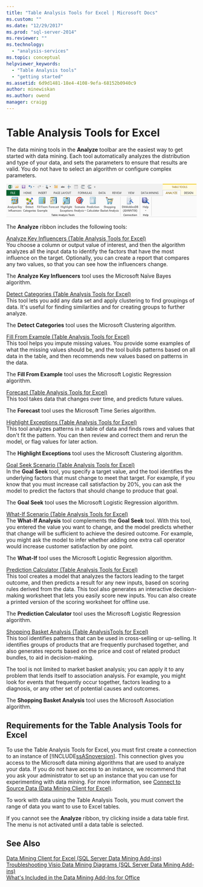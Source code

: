 ```yaml
---
title: "Table Analysis Tools for Excel | Microsoft Docs"
ms.custom: ""
ms.date: "12/29/2017"
ms.prod: "sql-server-2014"
ms.reviewer: ""
ms.technology: 
  - "analysis-services"
ms.topic: conceptual
helpviewer_keywords: 
  - "Table Analysis tools"
  - "getting started"
ms.assetid: 6d9d1481-18e4-4108-9efa-68152b0940c9
author: minewiskan
ms.author: owend
manager: craigg
---
```

# Table Analysis Tools for Excel
  The data mining tools in the **Analyze** toolbar are the easiest way to get started with data mining. Each tool automatically analyzes the distribution and type of your data, and sets the parameters to ensure that results are valid. You do not have to select an algorithm or configure complex parameters.  
  
 ![DM](media/dm-tabletoolsanalyze.gif "DM")  
  
 The **Analyze** ribbon includes the following tools:  
  
 [Analyze Key Influencers &#40;Table Analysis Tools for Excel&#41;](analyze-key-influencers-table-analysis-tools-for-excel.md)  
 You choose a column or output value of interest, and then the algorithm analyzes all the input data to identify the factors that have the most influence on the target. Optionally, you can create a report that compares any two values, so that you can see how the influencers change.  
  
 The **Analyze Key Influencers** tool uses the Microsoft Naïve Bayes algorithm.  
  
 [Detect Categories &#40;Table Analysis Tools for Excel&#41;](detect-categories-table-analysis-tools-for-excel.md)  
 This tool lets you add any data set and apply clustering to find groupings of data. It's useful for finding similarities and for creating groups to further analyze.  
  
 The **Detect Categories** tool uses the Microsoft Clustering algorithm.  
  
 [Fill From Example &#40;Table Analysis Tools for Excel&#41;](fill-from-example-table-analysis-tools-for-excel.md)  
 This tool helps you impute missing values. You provide some examples of what the missing values should be, and the tool builds patterns based on all data in the table, and then recommends new values based on patterns in the data.  
  
 The **Fill From Example** tool uses the Microsoft Logistic Regression algorithm.  
  
 [Forecast &#40;Table Analysis Tools for Excel&#41;](forecast-table-analysis-tools-for-excel.md)  
 This tool takes data that changes over time, and predicts future values.  
  
 The **Forecast** tool uses the Microsoft Time Series algorithm.  
  
 [Highlight Exceptions &#40;Table Analysis Tools for Excel&#41;](highlight-exceptions-table-analysis-tools-for-excel.md)  
 This tool analyzes patterns in a table of data and finds rows and values that don't fit the pattern. You can then review and correct them and rerun the model, or flag values for later action.  
  
 The **Highlight Exceptions** tool uses the Microsoft Clustering algorithm.  
  
 [Goal Seek Scenario &#40;Table Analysis Tools for Excel&#41;](goal-seek-scenario-table-analysis-tools-for-excel.md)  
 In the **Goal Seek** tool, you specify a target value, and the tool identifies the underlying factors that must change to meet that target. For example, if you know that you must increase call satisfaction by 20%, you can ask the model to predict the factors that should change to produce that goal.  
  
 The **Goal Seek** tool uses the Microsoft Logistic Regression algorithm.  
  
 [What-If Scenario &#40;Table Analysis Tools for Excel&#41;](what-if-scenario-table-analysis-tools-for-excel.md)  
 The **What-If Analysis** tool complements the **Goal Seek** tool. With this tool, you entered the value you want to change, and the model predicts whether that change will be sufficient to achieve the desired outcome. For example, you might ask the model to infer whether adding one extra call operator would increase customer satisfaction by one point.  
  
 The **What-If** tool uses the Microsoft Logistic Regression algorithm.  
  
 [Prediction Calculator &#40;Table Analysis Tools for Excel&#41;](prediction-calculator-table-analysis-tools-for-excel.md)  
 This tool creates a model that analyzes the factors leading to the target outcome, and then predicts a result for any new inputs, based on scoring rules derived from the data. This tool also generates an interactive decision-making worksheet that lets you easily score new inputs. You can also create a printed version of the scoring worksheet for offline use.  
  
 The **Prediction Calculator** tool uses the Microsoft Logistic Regression algorithm.  
  
 [Shopping Basket Analysis &#40;Table AnalysisTools for Excel&#41;](shopping-basket-analysis-table-analysistools-for-excel.md)  
 This tool identifies patterns that can be used in cross-selling or up-selling. It identifies groups of products that are frequently purchased together, and also generates reports based on the price and cost of related product bundles, to aid in decision-making.  
  
 The tool is not limited to market basket analysis; you can apply it to any problem that lends itself to association analysis. For example, you might look for events that frequently occur together, factors leading to a diagnosis, or any other set of potential causes and outcomes.  
  
 The **Shopping Basket Analysis** tool uses the Microsoft Association algorithm.  
  
## Requirements for the Table Analysis Tools for Excel  
 To use the Table Analysis Tools for Excel, you must first create a connection to an instance of [!INCLUDE[ssASnoversion](../includes/ssasnoversion-md.md)]. This connection gives you access to the Microsoft data mining algorithms that are used to analyze your data. If you do not have access to an instance, we recommend that you ask your administrator to set up an instance that you can use for experimenting with data mining. For more information, see [Connect to Source Data &#40;Data Mining Client for Excel&#41;](connect-to-source-data-data-mining-client-for-excel.md).  
  
 To work with data using the Table Analysis Tools, you must convert the range of data you want to use to Excel tables.  
  
 If you cannot see the **Analyze** ribbon, try clicking inside a data table first. The menu is not activated until a data table is selected.  
  
## See Also  
 [Data Mining Client for Excel &#40;SQL Server Data Mining Add-ins&#41;](data-mining-client-for-excel-sql-server-data-mining-add-ins.md)   
 [Troubleshooting Visio Data Mining Diagrams &#40;SQL Server Data Mining Add-ins&#41;](troubleshooting-visio-data-mining-diagrams-sql-server-data-mining-add-ins.md)   
 [What's Included in the Data Mining Add-Ins for Office](what-s-included-in-the-data-mining-add-ins-for-office.md)  
  
  
